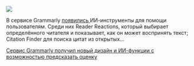 <!--2025-08-21 12:22:48-->
<div class="yb">
  <div class="rss habr"><img src="https://habrastorage.org/getpro/habr/upload_files/680/6aa/a85/6806aaa85556483204d0bef32d37759c.jpg" /><p>В сервисе Grammarly <a href="https://www.theverge.com/news/760508/grammarly-ai-agents-help-students-educators" rel="noopener noreferrer nofollow">появились </a>ИИ-инструменты для помощи пользователям. Среди них Reader Reactions, который выбирает определённого читателя и показывает, как он может воспринять текст; Citation Finder для поиска цитат из открытых... <p class="titl"><a href="https://habr.com/ru/news/939418/?utm_source=habrahabr&utm_medium=rss&utm_campaign=939418">Сервис Grammarly получил новый дизайн и ИИ-функции с возможностью предсказать оценку</a></p></div>
</div>
